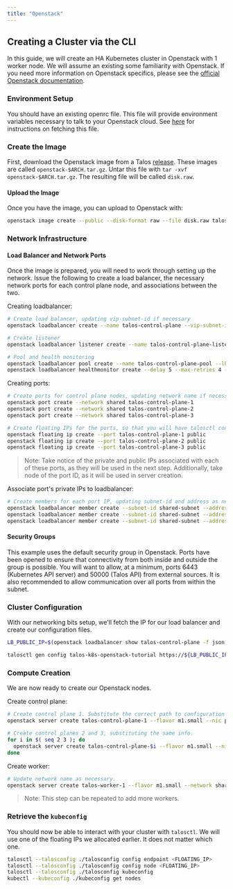```yaml
---
title: "Openstack"
---
```


## Creating a Cluster via the CLI

In this guide, we will create an HA Kubernetes cluster in Openstack with 1 worker node.
We will assume an existing some familiarity with Openstack.
If you need more information on Openstack specifics, please see the [official Openstack documentation](https://docs.openstack.org).

### Environment Setup

You should have an existing openrc file.
This file will provide environment variables necessary to talk to your Openstack cloud.
See [here](https://docs.openstack.org/newton/user-guide/common/cli-set-environment-variables-using-openstack-rc.html) for instructions on fetching this file.

### Create the Image

First, download the Openstack image from a Talos [release](https://github.com/talos-systems/talos/releases).
These images are called `openstack-$ARCH.tar.gz`.
Untar this file with `tar -xvf openstack-$ARCH.tar.gz`.
The resulting file will be called `disk.raw`.

#### Upload the Image

Once you have the image, you can upload to Openstack with:

```bash
openstack image create --public --disk-format raw --file disk.raw talos
```

### Network Infrastructure

#### Load Balancer and Network Ports

Once the image is prepared, you will need to work through setting up the network.
Issue the following to create a load balancer, the necessary network ports for each control plane node, and associations between the two.

Creating loadbalancer:

```bash
# Create load balancer, updating vip-subnet-id if necessary
openstack loadbalancer create --name talos-control-plane --vip-subnet-id public

# Create listener
openstack loadbalancer listener create --name talos-control-plane-listener --protocol TCP --protocol-port 6443 talos-control-plane

# Pool and health monitoring
openstack loadbalancer pool create --name talos-control-plane-pool --lb-algorithm ROUND_ROBIN --listener talos-control-plane-listener --protocol TCP
openstack loadbalancer healthmonitor create --delay 5 --max-retries 4 --timeout 10 --type TCP talos-control-plane-pool
```

Creating ports:

```bash
# Create ports for control plane nodes, updating network name if necessary
openstack port create --network shared talos-control-plane-1
openstack port create --network shared talos-control-plane-2
openstack port create --network shared talos-control-plane-3

# Create floating IPs for the ports, so that you will have talosctl connectivity to each control plane
openstack floating ip create --port talos-control-plane-1 public
openstack floating ip create --port talos-control-plane-2 public
openstack floating ip create --port talos-control-plane-3 public
```

> Note: Take notice of the private and public IPs associated with each of these ports, as they will be used in the next step.
> Additionally, take node of the port ID, as it will be used in server creation.

Associate port's private IPs to loadbalancer:

```bash
# Create members for each port IP, updating subnet-id and address as necessary.
openstack loadbalancer member create --subnet-id shared-subnet --address <PRIVATE IP OF talos-control-plane-1 PORT> --protocol-port 6443 talos-control-plane-pool
openstack loadbalancer member create --subnet-id shared-subnet --address <PRIVATE IP OF talos-control-plane-2 PORT> --protocol-port 6443 talos-control-plane-pool
openstack loadbalancer member create --subnet-id shared-subnet --address <PRIVATE IP OF talos-control-plane-3 PORT> --protocol-port 6443 talos-control-plane-pool
```

#### Security Groups

This example uses the default security group in Openstack.
Ports have been opened to ensure that connectivity from both inside and outside the group is possible.
You will want to allow, at a minimum, ports 6443 (Kubernetes API server) and 50000 (Talos API) from external sources.
It is also recommended to allow communication over all ports from within the subnet.

### Cluster Configuration

With our networking bits setup, we'll fetch the IP for our load balancer and create our configuration files.

```bash
LB_PUBLIC_IP=$(openstack loadbalancer show talos-control-plane -f json | jq -r .vip_address)

talosctl gen config talos-k8s-openstack-tutorial https://${LB_PUBLIC_IP}:6443
```

### Compute Creation

We are now ready to create our Openstack nodes.

Create control plane:

```bash
# Create control plane 1. Substitute the correct path to configuration files and the desired flavor.
openstack server create talos-control-plane-1 --flavor m1.small --nic port-id=talos-control-plane-1 --image talos --user-data /path/to/init.yaml

# Create control planes 2 and 3, substituting the same info.
for i in $( seq 2 3 ); do
  openstack server create talos-control-plane-$i --flavor m1.small --nic port-id=talos-control-plane-$i --image talos --user-data /path/to/controlplane.yaml
done
```

Create worker:

```bash
# Update network name as necessary.
openstack server create talos-worker-1 --flavor m1.small --network shared --image talos --user-data /path/to/join.yaml
```

> Note: This step can be repeated to add more workers.

### Retrieve the `kubeconfig`

You should now be able to interact with your cluster with `talosctl`.
We will use one of the floating IPs we allocated earlier.
It does not matter which one.

```bash
talosctl --talosconfig ./talosconfig config endpoint <FLOATING_IP>
talosctl --talosconfig ./talosconfig config node <FLOATING_IP>
talosctl --talosconfig ./talosconfig kubeconfig
kubectl --kubeconfig ./kubeconfig get nodes
```
